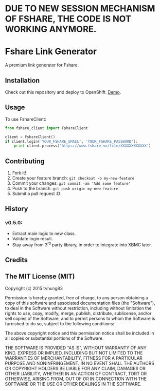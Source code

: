 # DUE TO NEW SESSION MECHANISM OF FSHARE, THE CODE IS NOT WORKING ANYMORE.

# Fshare Link Generator

A premium link generator for Fshare.

## Installation

Check out this repository and deploy to OpenShift. [Demo](https://tvhung83.github.io/fshare).

## Usage

To use FshareClient:

```python
from fshare_client import FshareClient

client = FshareClient()
if client.login('YOUR_FSHARE_EMAIL', 'YOUR_FSHARE_PASSWORD'):
	print client.process('https://www.fshare.vn/file/XXXXXXXXXXXX')
```

## Contributing

1. Fork it!
2. Create your feature branch: `git checkout -b my-new-feature`
3. Commit your changes: `git commit -am 'Add some feature'`
4. Push to the branch: `git push origin my-new-feature`
5. Submit a pull request :D

## History

### v0.5.0:
* Extract main logic to new class.
* Validate login result.
* Stay away from 3<sup>rd</sup> party library, in order to integrate into XBMC later.

## Credits

## The MIT License (MIT)

Copyright (c) 2015 tvhung83

Permission is hereby granted, free of charge, to any person obtaining a copy
of this software and associated documentation files (the "Software"), to deal
in the Software without restriction, including without limitation the rights
to use, copy, modify, merge, publish, distribute, sublicense, and/or sell
copies of the Software, and to permit persons to whom the Software is
furnished to do so, subject to the following conditions:

The above copyright notice and this permission notice shall be included in
all copies or substantial portions of the Software.

THE SOFTWARE IS PROVIDED "AS IS", WITHOUT WARRANTY OF ANY KIND, EXPRESS OR
IMPLIED, INCLUDING BUT NOT LIMITED TO THE WARRANTIES OF MERCHANTABILITY,
FITNESS FOR A PARTICULAR PURPOSE AND NONINFRINGEMENT. IN NO EVENT SHALL THE
AUTHORS OR COPYRIGHT HOLDERS BE LIABLE FOR ANY CLAIM, DAMAGES OR OTHER
LIABILITY, WHETHER IN AN ACTION OF CONTRACT, TORT OR OTHERWISE, ARISING FROM,
OUT OF OR IN CONNECTION WITH THE SOFTWARE OR THE USE OR OTHER DEALINGS IN
THE SOFTWARE.
